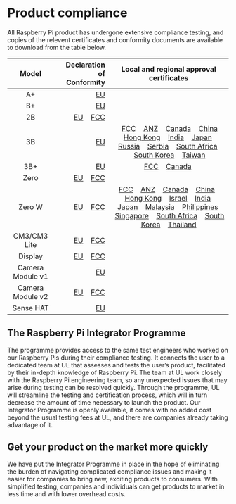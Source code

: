 # Product compliance

All Raspberry Pi product has undergone extensive compliance testing, and copies of the relevent certificates and conformity documents are available to download from the table below. 											
											

| Model           | Declaration of Conformity | Local and regional approval certificates |
|:---------------:|-------------------------:|:----------------------------------------:|
| A+       | [EU](./compliance/RaspberryPiAPlusDOC_CE.pdf) | |
| B+       | [EU](./compliance/RaspberryPiBplus_DOC_CE.pdf)| |
| 2B       | [EU](./compliance/Raspberry_Pi_2B_V1-2_DOC_CE.pdf)  &nbsp; &nbsp;[FCC](./compliance/Raspberry_Pi_2B_V1-2_DOC_FCC.pdf)| |
| 3B       | [EU](./compliance/RaspberryPi3B-DOC-CE_RED.pdf) |  &nbsp; &nbsp;[FCC](./compliance/FCC_2ABCB-RPI32.pdf)  &nbsp; &nbsp;[ANZ](./compliance/ACMA_Raspberry_Pi_3_Model_B.pdf)  &nbsp; &nbsp;[Canada](./compliance/Pi3_Canada.pdf)  &nbsp; &nbsp;[China](./compliance/China_Raspberry_Pi_3_Model_B.pdf)  &nbsp; &nbsp;[Hong Kong](./compliance/Pi3_Hong-Kong.pdf)  &nbsp; &nbsp;[India](./compliance/Pi3_India.pdf)  &nbsp; &nbsp;[Japan](./compliance/Pi3_Japan.pdf)  &nbsp; &nbsp;[Russia](./compliance/Pi3_Russia.pdf)  &nbsp; &nbsp;[Serbia](./compliance/Pi3_Serbia.pdf)  &nbsp; &nbsp;[South Africa](./compliance/Pi3_South-Africa.pdf)  &nbsp; &nbsp;[South Korea](./compliance/Pi3_South-Korea.pdf)  &nbsp; &nbsp;[Taiwan](./compliance/Pi3_Taiwan.pdf)  |
| 3B+       | [EU](./compliance/Raspberry_Pi3_RED_DoC.pdf) | &nbsp; &nbsp;[FCC](./compliance/Pi3plus_FCC.pdf)  &nbsp; &nbsp;[Canada](./compliance/Pi3plus_CANADA.pdf)  &nbsp; &nbsp;|
| Zero      |[EU](./compliance/RaspberryPiZeroDOC_CE.pdf) &nbsp; &nbsp;[FCC](./compliance/RaspberryPiZeroDOC_FCC_signed.pdf)||
| Zero W |[EU](./compliance/Pi-Zero-W-H_DoC_CE.pdf) &nbsp; &nbsp;[FCC](./compliance/Pi-Zero-W-H_DoC_FCC.pdf)|[FCC](./compliance/FCC_2ABCB-RPI0W.pdf)  &nbsp; &nbsp;[ANZ](./compliance/ACMA_Zero_W.pdf)  &nbsp; &nbsp;[Canada](./compliance/Pi-Zero-W_Canada.pdf)  &nbsp; &nbsp;[China](./compliance/Pi-Zero-W_China.pdf)  &nbsp; &nbsp;[Hong Kong](./compliance/Pi-Zero-W_Hong-Kong.PDF)  &nbsp; &nbsp;[Israel](./compliance/Israel_MOC_Certificate_Raspberry_Pi_model_Zero_W.pdf) &nbsp; &nbsp;[India](./compliance/Pi-Zero-W_India.JPG)  &nbsp; &nbsp;[Japan](./compliance/Japan_Zero_W_D170026007.pdf)  &nbsp; &nbsp;[Malaysia](./compliance/Malaysia_Certificate_PI_ZERO_W_Expires_30_May_2022.pdf)  &nbsp; &nbsp;[Philippines](./compliance/Pi-Zero-W_Philippines.pdf)  &nbsp; &nbsp;[Singapore](./compliance/Pi-Zero-W_Singapore.pdf)  &nbsp; &nbsp;[South Africa](./compliance/Pi-Zero-W_South-Africa.PDF)  &nbsp; &nbsp;[South Korea](./compliance/Pi-Zero-W_Korea.pdf)  &nbsp; &nbsp;[Thailand](./compliance/Pi-Zero-W_Thailand.pdf) |
| CM3/CM3 Lite | [EU](./compliance/RaspberryPiCM3_DOC_EU.pdf)  &nbsp; &nbsp;[FCC](./compliance/RaspberryPiCM3_DOC_FCC.pdf)||
| Display   | [EU](./compliance/RaspberryPiDisplay_DOC_CE.pdf)  &nbsp; &nbsp;[FCC](./compliance/RaspberryPiDisplay_DOC_FCC.pdf) | |
| Camera Module v1 | [EU](./compliance/RaspberryPiCameraDOC_CE.pdf) | |
| Camera Module v2 | [EU](./compliance/RaspberryPiCamera2DOC_CE.pdf)  &nbsp; &nbsp;[FCC](./compliance/RaspberryPiCamera2DOC_FCC.PDF) | |
| Sense HAT | [EU](./compliance/RaspberryPiCamera2DOC_CE.pdf) | |

## The Raspberry Pi Integrator Programme

The programme provides access to the same test engineers who worked on our Raspberry Pis during their compliance testing. It connects the user to a dedicated team at UL that assesses and tests the user’s product, facilitated by their in-depth knowledge of Raspberry Pi. The team at UL work closely with the Raspberry Pi engineering team, so any unexpected issues that may arise during testing can be resolved quickly. Through the programme, UL will streamline the testing and certification process, which will in turn decrease the amount of time necessary to launch the product. Our Integrator Programme is openly available, it comes with no added cost beyond the usual testing fees at UL, and there are companies already taking advantage of it.

## Get your product on the market more quickly										

We have put the Integrator Programme in place in the hope of eliminating the burden of navigating complicated compliance issues and making it easier for companies to bring new, exciting products to consumers. With simplified testing, companies and individuals can get products to market in less time and with lower overhead costs.

